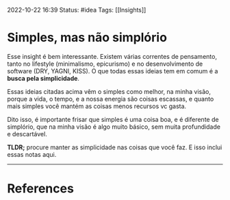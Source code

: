 2022-10-22 16:39
Status: #idea
Tags: [[Insights]]

# Simples, mas não simplório
Esse insight é bem interessante. Existem várias correntes de pensamento, tanto no lifestyle (minimalismo, epicurismo) e no desenvolvimento de software (DRY, YAGNI, KISS). O que todas essas ideias tem em comum é a **busca pela simplicidade**. 

Essas ideias citadas acima vêm o simples como melhor, na minha visão, porque a vida, o tempo, e a nossa energia são coisas escassas, e quanto mais simples você mantém as coisas menos recursos vc gasta.

Dito isso, é importante frisar que simples é uma coisa boa, e é diferente de simplório, que na minha visão é algo muito básico, sem muita profundidade e descartável.

**TLDR;** procure manter as simplicidade nas coisas que você faz. E isso inclui essas notas aqui.

---
# References

